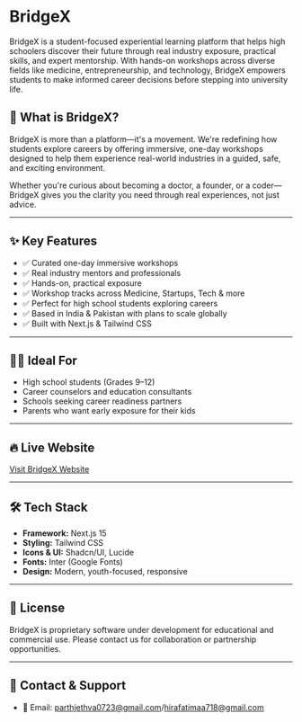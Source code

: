 # BridgeX

BridgeX is a student-focused experiential learning platform that helps high schoolers discover their future through real industry exposure, practical skills, and expert mentorship. With hands-on workshops across diverse fields like medicine, entrepreneurship, and technology, BridgeX empowers students to make informed career decisions before stepping into university life.

## 🚀 What is BridgeX?

BridgeX is more than a platform—it's a movement. We're redefining how students explore careers by offering immersive, one-day workshops designed to help them experience real-world industries in a guided, safe, and exciting environment.

Whether you're curious about becoming a doctor, a founder, or a coder—BridgeX gives you the clarity you need through real experiences, not just advice.

---

## ✨ Key Features

- ✅ Curated one-day immersive workshops
- ✅ Real industry mentors and professionals
- ✅ Hands-on, practical exposure
- ✅ Workshop tracks across Medicine, Startups, Tech & more
- ✅ Perfect for high school students exploring careers
- ✅ Based in India & Pakistan with plans to scale globally
- ✅ Built with Next.js & Tailwind CSS

---

## 🧑‍🎓 Ideal For

- High school students (Grades 9–12)
- Career counselors and education consultants
- Schools seeking career readiness partners
- Parents who want early exposure for their kids

---

## 🔥 Live Website

[Visit BridgeX Website](https://bridge-x-two.vercel.app/) 

---

## 🛠 Tech Stack

- **Framework:** Next.js 15
- **Styling:** Tailwind CSS
- **Icons & UI:** Shadcn/UI, Lucide
- **Fonts:** Inter (Google Fonts)
- **Design:** Modern, youth-focused, responsive

---

## 🧾 License

BridgeX is proprietary software under development for educational and commercial use. Please contact us for collaboration or partnership opportunities.

---

## 💬 Contact & Support

- 📧 Email: parthjethva0723@gmail.com/hirafatimaa718@gmail.com 